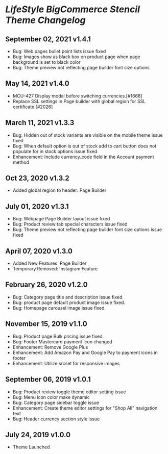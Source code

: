 # *LifeStyle BigCommerce Stencil Theme Changelog*

## September 02, 2021 v1.4.1
- Bug: Web pages bullet point lists issue fixed
- Bug: Images show as black box on product page when page background is set to black color
- Bug: Theme preview not reflecting page builder font size options

## May 14, 2021 v1.4.0
- MCU-427 Display modal before switching currencies.[#1668]
- Replace SSL settings in Page builder with global region for SSL certificate.[#2026]

## March 11, 2021 v1.3.3
- Bug: Hidden out of stock variants are visible on the mobile theme issue fixed
- Bug: When default option is out of stock add to cart button does not populate for in stock options issue fixed
- Enhancement: Include currency_code field in the Account payment method 

## Oct 23, 2020 v1.3.2
- Added global region to header: Page Builder

## July 01, 2020 v1.3.1

- Bug: Webpage Page Builder layout issue fixed
- Bug: Product review tab special characters issue fixed
- Bug: Theme preview not reflecting page builder font size options issue fixed   

## April 07, 2020 v1.3.0

- Added New Features: Page Builder
- Temporary Removed: Instagram Feature

## February 26, 2020 v1.2.0

- Bug: Category page title and description issue fixed.
- Bug: product page default product image issue fixed.
- Bug: Homepage carousel image issue fixed.

## November 15, 2019 v1.1.0

- Bug: Product page Bulk pricing issue fixed.
- Bug: Footer Mastercard payment icon changed
- Enhancement: Remove Google Plus
- Enhancement: Add Amazon Pay and Google Pay to payment icons in footer
- Enhancement: Utilize srcset for responsive images

## September 06, 2019 v1.0.1
- Bug: Product review toggle theme editor setting issue
- Bug: Menu icon color make dynamic
- Bug: Category page sidebar toggle issue
- Enhancement: Create theme editor settings for "Shop All" navigation text
- Bug: Header currency section style issue

## July 24, 2019 v1.0.0
- Theme Launched
